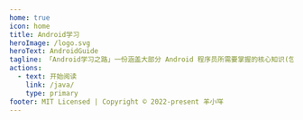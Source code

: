 ```yaml
---
home: true
icon: home
title: Android学习
heroImage: /logo.svg
heroText: AndroidGuide
tagline: 「Android学习之路」一份涵盖大部分 Android 程序员所需要掌握的核心知识(包括：Java， FrameWork，Kotlin， 音视频， Flutter等)。
actions:
  - text: 开始阅读
    link: /java/
    type: primary
footer: MIT Licensed | Copyright © 2022-present 羊小咩
---
```

